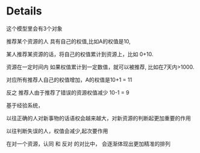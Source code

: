 # Details #

这个模型里会有3个对象

推荐某个资源的人 具有自己的权值,比如A的权值是10,

某人推荐某资源的话，将自己的权值累计到资源上，比如 0+10.

资源在一定时间内 如果权值累计到一定数值，就可以被推荐, 比如在7天内>1000.

对应所有推荐人自己的权值增加，A的权值是10+1 = 11

反之 推荐人由于推荐了错误的资源权值减少 10-1 = 9


基于经验系统，

以往正确的人对新事物的话语权会越来越大，对新资源的判断起更加重要的作用

以往判断失误的人，权值会减少,起次要作用

在对一个资源，认同 和 反对 的对比中， 会逐渐体现出更加精准的排列